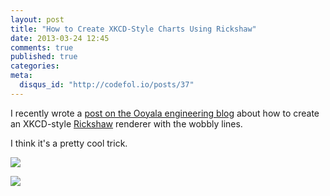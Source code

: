 ```yaml
---
layout: post
title: "How to Create XKCD-Style Charts Using Rickshaw"
date: 2013-03-24 12:45
comments: true
published: true
categories: 
meta:
  disqus_id: "http://codefol.io/posts/37"
---
```

I recently wrote a <a href="http://engineering.ooyala.com/blog/how-create-xkcd-style-charts-using-javascript-and-d3">post on the Ooyala engineering blog</a> about how to create an XKCD-style <a href="http://code.shutterstock.com/rickshaw/">Rickshaw</a> renderer with the wobbly lines.

I think it's a pretty cool trick.

<img src="http://engineering.ooyala.com/sites/engineering.ooyala.com/files/pictures/Screen%20Shot%202012-11-09%20at%203.34.54%20PM.png"> </img>

<img src="https://lh5.googleusercontent.com/9TzpZu7FE-UESdImwElj2Yj22Mn21F5mMzWdCL2_Z9O10iGMcBFmDco3PFrucTH0Tbr1MEinB7lMkDpmm40gqeB-LIYJggtdMaW1OeMpeZAeqtRdVw028ibs"> </img>

